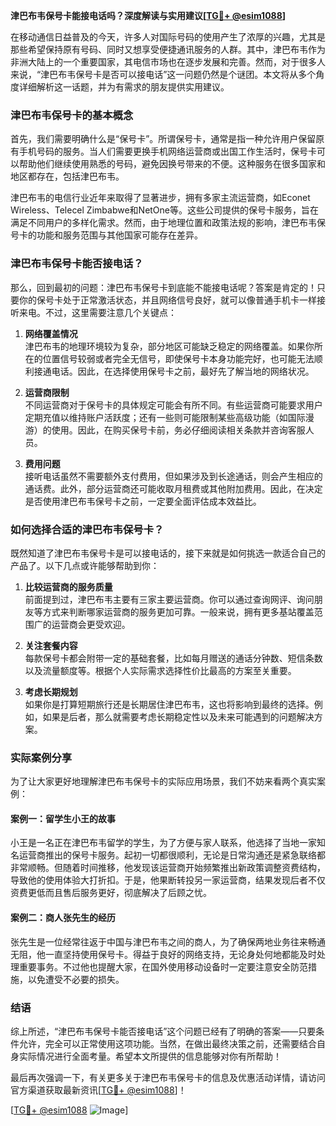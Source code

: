 **津巴布韦保号卡能接电话吗？深度解读与实用建议[[TG💪+ @esim1088](https://t.me/s/esim1088)]**

在移动通信日益普及的今天，许多人对国际号码的使用产生了浓厚的兴趣，尤其是那些希望保持原有号码、同时又想享受便捷通讯服务的人群。其中，津巴布韦作为非洲大陆上的一个重要国家，其电信市场也在逐步发展和完善。然而，对于很多人来说，“津巴布韦保号卡是否可以接电话”这一问题仍然是个谜团。本文将从多个角度详细解析这一话题，并为有需求的朋友提供实用建议。

### 津巴布韦保号卡的基本概念

首先，我们需要明确什么是“保号卡”。所谓保号卡，通常是指一种允许用户保留原有手机号码的服务。当人们需要更换手机网络运营商或出国工作生活时，保号卡可以帮助他们继续使用熟悉的号码，避免因换号带来的不便。这种服务在很多国家和地区都存在，包括津巴布韦。

津巴布韦的电信行业近年来取得了显著进步，拥有多家主流运营商，如Econet Wireless、Telecel Zimbabwe和NetOne等。这些公司提供的保号卡服务，旨在满足不同用户的多样化需求。然而，由于地理位置和政策法规的影响，津巴布韦保号卡的功能和服务范围与其他国家可能存在差异。

### 津巴布韦保号卡能否接电话？

那么，回到最初的问题：津巴布韦保号卡到底能不能接电话呢？答案是肯定的！只要你的保号卡处于正常激活状态，并且网络信号良好，就可以像普通手机卡一样接听来电。不过，这里需要注意几个关键点：

1. **网络覆盖情况**  
   津巴布韦的地理环境较为复杂，部分地区可能缺乏稳定的网络覆盖。如果你所在的位置信号较弱或者完全无信号，即使保号卡本身功能完好，也可能无法顺利接通电话。因此，在选择使用保号卡之前，最好先了解当地的网络状况。

2. **运营商限制**  
   不同运营商对于保号卡的具体规定可能会有所不同。有些运营商可能要求用户定期充值以维持账户活跃度；还有一些则可能限制某些高级功能（如国际漫游）的使用。因此，在购买保号卡前，务必仔细阅读相关条款并咨询客服人员。

3. **费用问题**  
   接听电话虽然不需要额外支付费用，但如果涉及到长途通话，则会产生相应的通话费。此外，部分运营商还可能收取月租费或其他附加费用。因此，在决定是否使用津巴布韦保号卡之前，一定要全面评估成本效益比。

### 如何选择合适的津巴布韦保号卡？

既然知道了津巴布韦保号卡是可以接电话的，接下来就是如何挑选一款适合自己的产品了。以下几点或许能够帮助到你：

1. **比较运营商的服务质量**  
   前面提到过，津巴布韦主要有三家主要运营商。你可以通过查询网评、询问朋友等方式来判断哪家运营商的服务更加可靠。一般来说，拥有更多基站覆盖范围广的运营商会更受欢迎。

2. **关注套餐内容**  
   每款保号卡都会附带一定的基础套餐，比如每月赠送的通话分钟数、短信条数以及流量额度等。根据个人实际需求选择性价比最高的方案至关重要。

3. **考虑长期规划**  
   如果你是打算短期旅行还是长期居住津巴布韦，这也将影响到最终的选择。例如，如果是后者，那么就需要考虑长期稳定性以及未来可能遇到的问题解决方案。

### 实际案例分享

为了让大家更好地理解津巴布韦保号卡的实际应用场景，我们不妨来看两个真实案例：

#### 案例一：留学生小王的故事
小王是一名正在津巴布韦留学的学生，为了方便与家人联系，他选择了当地一家知名运营商推出的保号卡服务。起初一切都很顺利，无论是日常沟通还是紧急联络都非常顺畅。但随着时间推移，他发现该运营商开始频繁推出新政策调整资费结构，导致他的使用体验大打折扣。于是，他果断转投另一家运营商，结果发现后者不仅资费更低而且售后服务更好，彻底解决了后顾之忧。

#### 案例二：商人张先生的经历
张先生是一位经常往返于中国与津巴布韦之间的商人，为了确保两地业务往来畅通无阻，他一直坚持使用保号卡。得益于良好的网络支持，无论身处何地都能及时处理重要事务。不过他也提醒大家，在国外使用移动设备时一定要注意安全防范措施，以免遭受不必要的损失。

### 结语

综上所述，“津巴布韦保号卡能否接电话”这个问题已经有了明确的答案——只要条件允许，完全可以正常使用这项功能。当然，在做出最终决策之前，还需要结合自身实际情况进行全面考量。希望本文所提供的信息能够对你有所帮助！

最后再次强调一下，有关更多关于津巴布韦保号卡的信息及优惠活动详情，请访问官方渠道获取最新资讯[[TG💪+ @esim1088](https://t.me/s/esim1088)]！  

[[TG💪+ @esim1088](https://t.me/s/esim1088) ![Image](https://i.postimg.cc/4NQfJmqS/Snipaste-2025-05-13-00-14-12.png)]